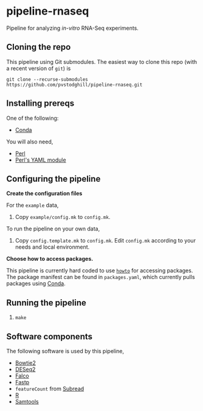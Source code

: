 # pipeline-rnaseq

Pipeline for analyzing _in-vitro_ RNA-Seq experiments.

## Cloning the repo

This pipeline using Git submodules. The easiest way to clone this repo (with a recent version of `git`) is

```
git clone --recurse-submodules https://github.com/pvstodghill/pipeline-rnaseq.git
```

## Installing prereqs

One of the following:

<!-- - [Docker](https://www.docker.com/) -->
<!-- - [Singularity](https://sylabs.io/) -->
<!-- - [Apptainer](https://apptainer.org/) -->
- [Conda](https://conda.io)

You will also need,

- [Perl](https://www.perl.org/)
- [Perl's YAML module](https://metacpan.org/dist/YAML)

## Configuring the pipeline

**Create the configuration files**

For the `example` data,

1. Copy `example/config.mk` to  `config.mk`.

To run the pipeline on your own data,

1. Copy `config.template.mk` to `config.mk`.  Edit `config.mk` according to your needs and local environment.

**Choose how to access packages.**

<!-- Do one of the following, -->

<!-- 1. For strong reproducibility, use with Docker packages with explicit -->
<!--    versions: -->

<!--     * Edit `config.bash` -->
<!--     * Uncomment `PACKAGES_FROM=howto` -->


<!-- 1. For convenience(?), flexibility(?), use the latest versions of -->
<!--    Conda packages. -->

<!--     * Create a Conda environment with the necessary packages, perhaps -->
<!--       using `conda-setup.bash`. -->
<!--     * Edit `config.bash` -->
<!--     * Uncomment `PACKAGES_FROM=conda` -->
<!--     * Uncomment and set `CONDA_ENV=...` -->

This pipeline is currently hard coded to use [`howto`](https://github.com/pvstodghill/howto/) for accessing packages. The package manifest can be found in `packages.yaml`, which currently pulls packages using [Conda](https://conda.io).

## Running the pipeline

1. `make`

## Software components

The following software is used by this pipeline,

- [Bowtie2](https://github.com/BenLangmead/bowtie2)
- [DESeq2](https://bioconductor.org/packages/DESeq2/)
- [Falco](https://github.com/smithlabcode/falco)
- [Fastp](https://github.com/OpenGene/fastp)
- `featureCount` from [Subread](http://subread.sourceforge.net/)
- [R](https://www.r-project.org/)
- [Samtools](https://github.com/samtools/samtools)

